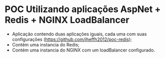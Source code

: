 # POC Utilizando aplicações AspNet + Redis + NGINX LoadBalancer #

* Aplicação contendo duas aplicações iguais, cada uma com suas configurações (https://github.com/jheffh2012/poc-redis);
* Contém uma instancia do Redis;
* Contém uma instancia do NGINX com um loadBalancer configurado.
